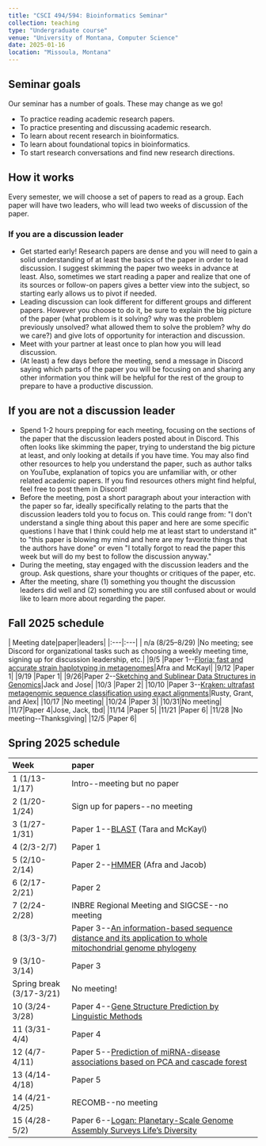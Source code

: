 ```yaml
---
title: "CSCI 494/594: Bioinformatics Seminar"
collection: teaching
type: "Undergraduate course"
venue: "University of Montana, Computer Science"
date: 2025-01-16
location: "Missoula, Montana"
---
```


## Seminar goals

Our seminar has a number of goals. These may change as we go!
* To practice reading academic research papers.
* To practice presenting and discussing academic research.
* To learn about recent research in bioinformatics.
* To learn about foundational topics in bioinformatics.
* To start research conversations and find new research directions.

## How it works

Every semester, we will choose a set of papers to read as a group. Each paper
will have two leaders, who will lead two weeks of discussion of the paper.

### If you are a discussion leader

* Get started early! Research papers are dense and you will need to gain a
    solid understanding of at least the basics of the paper in order to lead
    discussion. I suggest skimming the paper two weeks in advance at least.
    Also, sometimes we start reading a paper and realize that one of its
    sources or follow-on papers gives a better view into the subject, so
    starting early allows us to pivot if needed.
* Leading discussion can look different for different groups and different
    papers. However you choose to do it, be sure to explain the big picture of
    the paper (what problem is it solving? why was the problem previously
    unsolved? what allowed them to solve the problem? why do we care?) and give
    lots of opportunity for interaction and discussion.
* Meet with your partner at least once to plan how you will lead
    discussion.
* (At least) a few days before the meeting, send a message in Discord saying which
    parts of the paper you will be focusing on and sharing any other
    information you think will be helpful for the rest of the group to prepare
    to have a productive discussion.

## If you are not a discussion leader

* Spend 1-2 hours prepping for each meeting, focusing on the sections of the
    paper that the
    discussion leaders posted about in Discord. This often looks like skimming the
    paper, trying to understand the big picture at least, and only looking at
    details if you have time. You may also find other resources to help you
    understand the paper, such as author talks on YouTube, explanation of topics you are
    unfamiliar with, or other related academic papers. If you find resources others might find
    helpful, feel free to post them in Discord!
* Before the meeting, post a short paragraph about your interaction with the
    paper so far, ideally specifically relating to the parts that the
    discussion leaders told you to focus on. This could range from: "I don't understand a single thing
    about this paper and here are some specific questions I have that I think
    could help me at least start to understand it" to "this paper is
    blowing my mind and here are my favorite things that the authors have done" or even "I totally forgot
    to read the paper this week but will do my best to follow the discussion
    anyway."
* During the meeting, stay engaged with the discussion leaders and the group.
    Ask questions, share your thoughts or critiques of the paper, etc.
* After the meeting, share (1) something you thought the discussion leaders did
    well and (2) something you are still confused about or would like to learn
    more about regarding the paper.

## Fall 2025 schedule

| Meeting date|paper|leaders|
|:---|:---|
| n/a (8/25–8/29) |No meeting; see Discord for organizational tasks such as choosing a weekly meeting time, signing up for discussion leadership, etc.|
|9/5 |Paper 1--[Floria: fast and accurate strain haplotyping in metagenomes](https://academic.oup.com/bioinformatics/article/40/Supplement_1/i30/7700908)|Afra and McKayl|
|9/12 |Paper 1|
|9/19 |Paper 1|
|9/26|Paper 2--[Sketching and Sublinear Data Structures in Genomics](https://www.annualreviews.org/content/journals/10.1146/annurev-biodatasci-072018-021156)|Jack and Jose|
|10/3 |Paper 2|
|10/10 |Paper 3--[Kraken: ultrafast metagenomic sequence classification using exact alignments](https://genomebiology.biomedcentral.com/articles/10.1186/gb-2014-15-3-r46)|Rusty, Grant, and Alex|
|10/17 |No meeting|
|10/24 |Paper 3|
|10/31|No meeting|
|11/7|Paper 4|Jose, Jack, tbd|
|11/14 |Paper 5|
|11/21 |Paper 6|
|11/28 |No meeting--Thanksgiving|
|12/5 |Paper 6|

## Spring 2025 schedule


| Week |paper |
|:---|:---|
| 1 (1/13-1/17) |Intro--meeting but no paper|
| 2 (1/20-1/24) |Sign up for papers--no meeting|
| 3 (1/27-1/31) |Paper 1--[BLAST](https://www.biostat.wisc.edu/bmi576/papers/blast.pdf) (Tara and McKayl)|
| 4 (2/3-2/7)   |Paper 1|
| 5 (2/10-2/14) |Paper 2--[HMMER](https://lgw2.github.io/teaching/bioinfo-seminar/papers/Profile_HMM.pdf) (Afra and Jacob)|
| 6 (2/17-2/21) |Paper 2|
| 7 (2/24-2/28) |INBRE Regional Meeting and SIGCSE--no meeting|
| 8 (3/3-3/7)   |Paper 3--[An information-based sequence distance and its application to whole mitochondrial genome phylogeny](https://lgw2.github.io/teaching/bioinfo-seminar/papers/info_theory.pdf)|
| 9 (3/10-3/14) |Paper 3|
| Spring break (3/17-3/21) |No meeting!|
| 10 (3/24-3/28) |Paper 4--[Gene Structure Prediction by Linguistic Methods](https://lgw2.github.io/teaching/bioinfo-seminar/papers/linguistic_methods.pdf)|
| 11 (3/31-4/4)  |Paper 4|
| 12 (4/7-4/11)  |Paper 5--[Prediction of miRNA-disease associations based on PCA and cascade forest](https://bmcbioinformatics.biomedcentral.com/articles/10.1186/s12859-024-05999-w)|
| 13 (4/14-4/18) |Paper 5|
| 14 (4/21-4/25) |RECOMB--no meeting|
| 15 (4/28-5/2)  |Paper 6--[Logan: Planetary-Scale Genome Assembly Surveys Life’s Diversity](https://www.biorxiv.org/content/10.1101/2024.07.30.605881v1.full.pdf)|
